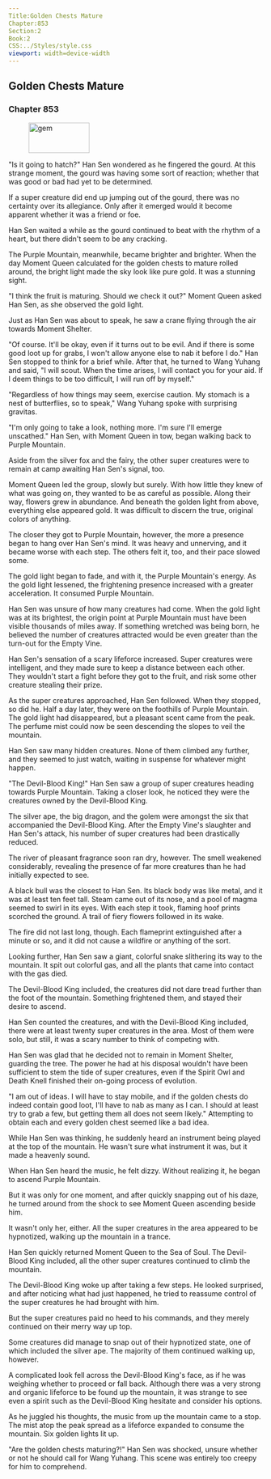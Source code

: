 ```yaml
---
Title:Golden Chests Mature 
Chapter:853 
Section:2 
Book:2 
CSS:../Styles/style.css 
viewport: width=device-width
---
```

  
## Golden Chests Mature
### Chapter 853
  
<figure>
	<img src="../Images/gem.gif" alt="gem" id="gem" width="120" height="60" />
</figure>
  

  
"Is it going to hatch?" Han Sen wondered as he fingered the gourd. At this strange moment, the gourd was having some sort of reaction; whether that was good or bad had yet to be determined.

If a super creature did end up jumping out of the gourd, there was no certainty over its allegiance. Only after it emerged would it become apparent whether it was a friend or foe.

Han Sen waited a while as the gourd continued to beat with the rhythm of a heart, but there didn't seem to be any cracking.

The Purple Mountain, meanwhile, became brighter and brighter. When the day Moment Queen calculated for the golden chests to mature rolled around, the bright light made the sky look like pure gold. It was a stunning sight.

"I think the fruit is maturing. Should we check it out?" Moment Queen asked Han Sen, as she observed the gold light.

Just as Han Sen was about to speak, he saw a crane flying through the air towards Moment Shelter.

"Of course. It'll be okay, even if it turns out to be evil. And if there is some good loot up for grabs, I won't allow anyone else to nab it before I do." Han Sen stopped to think for a brief while. After that, he turned to Wang Yuhang and said, "I will scout. When the time arises, I will contact you for your aid. If I deem things to be too difficult, I will run off by myself."

"Regardless of how things may seem, exercise caution. My stomach is a nest of butterflies, so to speak," Wang Yuhang spoke with surprising gravitas.

"I'm only going to take a look, nothing more. I'm sure I'll emerge unscathed." Han Sen, with Moment Queen in tow, began walking back to Purple Mountain.

Aside from the silver fox and the fairy, the other super creatures were to remain at camp awaiting Han Sen's signal, too.

Moment Queen led the group, slowly but surely. With how little they knew of what was going on, they wanted to be as careful as possible. Along their way, flowers grew in abundance. And beneath the golden light from above, everything else appeared gold. It was difficult to discern the true, original colors of anything.

The closer they got to Purple Mountain, however, the more a presence began to hang over Han Sen's mind. It was heavy and unnerving, and it became worse with each step. The others felt it, too, and their pace slowed some.

The gold light began to fade, and with it, the Purple Mountain's energy. As the gold light lessened, the frightening presence increased with a greater acceleration. It consumed Purple Mountain.

Han Sen was unsure of how many creatures had come. When the gold light was at its brightest, the origin point at Purple Mountain must have been visible thousands of miles away. If something wretched was being born, he believed the number of creatures attracted would be even greater than the turn-out for the Empty Vine.

Han Sen's sensation of a scary lifeforce increased. Super creatures were intelligent, and they made sure to keep a distance between each other. They wouldn't start a fight before they got to the fruit, and risk some other creature stealing their prize.

As the super creatures approached, Han Sen followed. When they stopped, so did he. Half a day later, they were on the foothills of Purple Mountain. The gold light had disappeared, but a pleasant scent came from the peak. The perfume mist could now be seen descending the slopes to veil the mountain.

Han Sen saw many hidden creatures. None of them climbed any further, and they seemed to just watch, waiting in suspense for whatever might happen.

"The Devil-Blood King!" Han Sen saw a group of super creatures heading towards Purple Mountain. Taking a closer look, he noticed they were the creatures owned by the Devil-Blood King.

The silver ape, the big dragon, and the golem were amongst the six that accompanied the Devil-Blood King. After the Empty Vine's slaughter and Han Sen's attack, his number of super creatures had been drastically reduced.

The river of pleasant fragrance soon ran dry, however. The smell weakened considerably, revealing the presence of far more creatures than he had initially expected to see.

A black bull was the closest to Han Sen. Its black body was like metal, and it was at least ten feet tall. Steam came out of its nose, and a pool of magma seemed to swirl in its eyes. With each step it took, flaming hoof prints scorched the ground. A trail of fiery flowers followed in its wake.

The fire did not last long, though. Each flameprint extinguished after a minute or so, and it did not cause a wildfire or anything of the sort.

Looking further, Han Sen saw a giant, colorful snake slithering its way to the mountain. It spit out colorful gas, and all the plants that came into contact with the gas died.

The Devil-Blood King included, the creatures did not dare tread further than the foot of the mountain. Something frightened them, and stayed their desire to ascend.

Han Sen counted the creatures, and with the Devil-Blood King included, there were at least twenty super creatures in the area. Most of them were solo, but still, it was a scary number to think of competing with.

Han Sen was glad that he decided not to remain in Moment Shelter, guarding the tree. The power he had at his disposal wouldn't have been sufficient to stem the tide of super creatures, even if the Spirit Owl and Death Knell finished their on-going process of evolution.

"I am out of ideas. I will have to stay mobile, and if the golden chests do indeed contain good loot, I'll have to nab as many as I can. I should at least try to grab a few, but getting them all does not seem likely." Attempting to obtain each and every golden chest seemed like a bad idea.

While Han Sen was thinking, he suddenly heard an instrument being played at the top of the mountain. He wasn't sure what instrument it was, but it made a heavenly sound.

When Han Sen heard the music, he felt dizzy. Without realizing it, he began to ascend Purple Mountain.

But it was only for one moment, and after quickly snapping out of his daze, he turned around from the shock to see Moment Queen ascending beside him.

It wasn't only her, either. All the super creatures in the area appeared to be hypnotized, walking up the mountain in a trance.

Han Sen quickly returned Moment Queen to the Sea of Soul. The Devil-Blood King included, all the other super creatures continued to climb the mountain.

The Devil-Blood King woke up after taking a few steps. He looked surprised, and after noticing what had just happened, he tried to reassume control of the super creatures he had brought with him.

But the super creatures paid no heed to his commands, and they merely continued on their merry way up top.

Some creatures did manage to snap out of their hypnotized state, one of which included the silver ape. The majority of them continued walking up, however.

A complicated look fell across the Devil-Blood King's face, as if he was weighing whether to proceed or fall back. Although there was a very strong and organic lifeforce to be found up the mountain, it was strange to see even a spirit such as the Devil-Blood King hesitate and consider his options.

As he juggled his thoughts, the music from up the mountain came to a stop. The mist atop the peak spread as a lifeforce expanded to consume the mountain. Six golden lights lit up.

"Are the golden chests maturing?!" Han Sen was shocked, unsure whether or not he should call for Wang Yuhang. This scene was entirely too creepy for him to comprehend.
